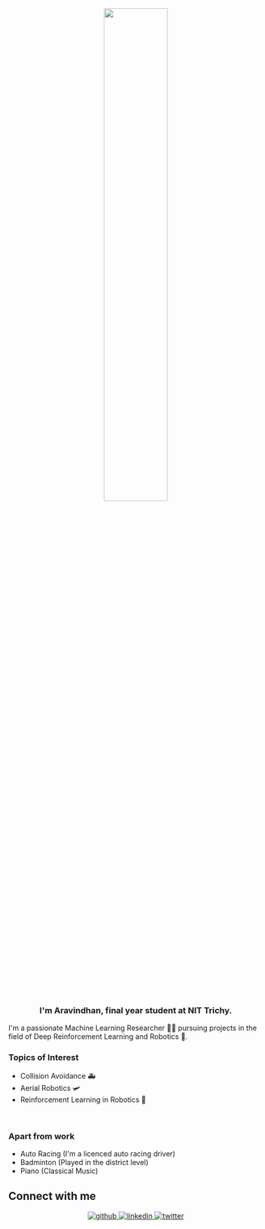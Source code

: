 <div align="center">
<img src="https://rishavanand.github.io/static/images/greetings.gif" align="center" style="width: 50%" />
</div>  
  

### <div align="center">I'm Aravindhan, final year student at NIT Trichy. </div>  
  
I'm a passionate Machine Learning Researcher 👨‍💻 pursuing projects in the field of Deep Reinforcement Learning and Robotics 🤖.



### Topics of Interest  
- Collision Avoidance 🚑  
- Aerial Robotics 🛩️  
- Reinforcement Learning in Robotics 🤖  
 
<br/>  

### Apart from work
- Auto Racing (I'm a licenced auto racing driver)
- Badminton (Played in the district level)
- Piano (Classical Music)


## Connect with me  
<div align="center">
<a href="https://github.com/Aravindh-11" target="_blank">
<img src=https://img.shields.io/badge/github-%2324292e.svg?&style=for-the-badge&logo=github&logoColor=white alt=github style="margin-bottom: 5px;" />
</a>
<a href="https://www.linkedin.com/in/aravindhan-t-324b12190/" target="_blank">
<img src=https://img.shields.io/badge/linkedin-%231E77B5.svg?&style=for-the-badge&logo=linkedin&logoColor=white alt=linkedin style="margin-bottom: 5px;" />
</a>
<a href="https://twitter.com/aravind23686126" target="_blank">
<img src=https://img.shields.io/badge/twitter-%2300acee.svg?&style=for-the-badge&logo=twitter&logoColor=white alt=twitter style="margin-bottom: 5px;" />
</a>  
</div>  
  

<br/>  
